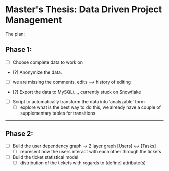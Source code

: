 # Master's Thesis: Data Driven Project Management

The plan:
## Phase 1:
- [ ] Choose complete data to work on
- [?] Anonymize the data. 
- [ ] we are missing the comments, edits --> history of editing
- [?] Export the data to MySQL/..., currently stuck on Snowflake
- [ ] Script to automatically transform the data into 'analyzable' form
    - [ ] explore what is the best way to do this, we already have a couple of supplementary tables for transitions
-----------
## Phase 2:
- [ ] Build the user dependency graph -> 2 layer graph [Users] <-> [Tasks]
    - [ ] represent how the users interact with each other through the tickets
- [ ] Build the ticket statistical model
    - [ ] distribution of the tickets with regards to [define] attribute(s)
